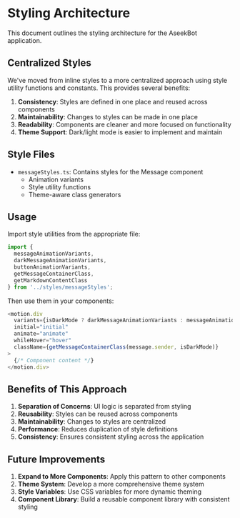 # Styling Architecture

This document outlines the styling architecture for the AseekBot application.

## Centralized Styles

We've moved from inline styles to a more centralized approach using style utility functions and constants. This provides several benefits:

1. **Consistency**: Styles are defined in one place and reused across components
2. **Maintainability**: Changes to styles can be made in one place
3. **Readability**: Components are cleaner and more focused on functionality
4. **Theme Support**: Dark/light mode is easier to implement and maintain

## Style Files

- `messageStyles.ts`: Contains styles for the Message component
  - Animation variants
  - Style utility functions
  - Theme-aware class generators

## Usage

Import style utilities from the appropriate file:

```typescript
import {
  messageAnimationVariants,
  darkMessageAnimationVariants,
  buttonAnimationVariants,
  getMessageContainerClass,
  getMarkdownContentClass
} from '../styles/messageStyles';
```

Then use them in your components:

```typescript
<motion.div
  variants={isDarkMode ? darkMessageAnimationVariants : messageAnimationVariants}
  initial="initial"
  animate="animate"
  whileHover="hover"
  className={getMessageContainerClass(message.sender, isDarkMode)}
>
  {/* Component content */}
</motion.div>
```

## Benefits of This Approach

1. **Separation of Concerns**: UI logic is separated from styling
2. **Reusability**: Styles can be reused across components
3. **Maintainability**: Changes to styles are centralized
4. **Performance**: Reduces duplication of style definitions
5. **Consistency**: Ensures consistent styling across the application

## Future Improvements

1. **Expand to More Components**: Apply this pattern to other components
2. **Theme System**: Develop a more comprehensive theme system
3. **Style Variables**: Use CSS variables for more dynamic theming
4. **Component Library**: Build a reusable component library with consistent styling
